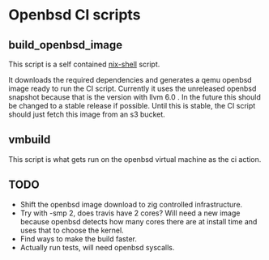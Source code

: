 # Openbsd CI scripts


## build_openbsd_image

This script is a self contained
[nix-shell](https://nixos.org/nix/manual/#sec-nix-shell) script.

It downloads the required dependencies and generates a qemu openbsd image
ready to run the CI script. Currently it uses the unreleased openbsd
snapshot because that is the version with llvm 6.0 . In the future this
should be changed to a stable release if possible. Until this is stable,
the CI script should just fetch this image from an s3 bucket.

## vmbuild

This script is what gets run on the openbsd virtual machine as the ci action.

## TODO

- Shift the openbsd image download to zig controlled infrastructure.
- Try with -smp 2, does travis have 2 cores? Will need a new image because openbsd detects
  how many cores there are at install time and uses that to choose the kernel.
- Find ways to make the build faster.
- Actually run tests, will need openbsd syscalls.
